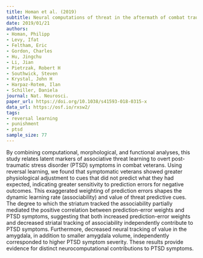 ```yaml
---
title: Homan et al. (2019)
subtitle: Neural computations of threat in the aftermath of combat trauma
date: 2019/01/21
authors:
- Homan, Philipp
- Levy, Ifat
- Feltham, Eric
- Gordon, Charles
- Hu, Jingchu
- Li, Jian
- Pietrzak, Robert H
- Southwick, Steven
- Krystal, John H
- Harpaz-Rotem, Ilan
- Schiller, Daniela
journal: Nat. Neurosci.
paper_url: https://doi.org/10.1038/s41593-018-0315-x
data_url: https://osf.io/rxsw2/
tags:
- reversal learning
- punishment
- ptsd
sample_size: 77
---
```


By combining computational, morphological, and functional analyses, this study relates latent markers of associative threat learning to overt post-traumatic stress disorder (PTSD) symptoms in combat veterans. Using reversal learning, we found that symptomatic veterans showed greater physiological adjustment to cues that did not predict what they had expected, indicating greater sensitivity to prediction errors for negative outcomes. This exaggerated weighting of prediction errors shapes the dynamic learning rate (associability) and value of threat predictive cues. The degree to which the striatum tracked the associability partially mediated the positive correlation between prediction-error weights and PTSD symptoms, suggesting that both increased prediction-error weights and decreased striatal tracking of associability independently contribute to PTSD symptoms. Furthermore, decreased neural tracking of value in the amygdala, in addition to smaller amygdala volume, independently corresponded to higher PTSD symptom severity. These results provide evidence for distinct neurocomputational contributions to PTSD symptoms.
